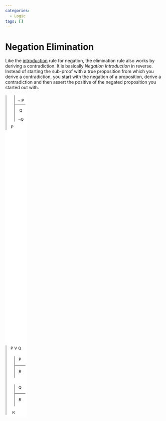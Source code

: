 ```yaml
---
categories:
  - Logic
tags: []
---
```


# Negation Elimination

Like the [introduction](/Logic/Proofs/Negation_Introduction.md) rule for
negation, the elimination rule also works by deriving a contradiction. It is
basically _Negation Introduction_ in reverse. Instead of starting the sub-proof
with a true proposition from which you derive a contradiction, you start with
the negation of a proposition, derive a contradiction and then assert the
positive of the negated proposition you started out with.

![](/_img/negate-elim.png)
